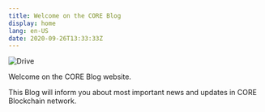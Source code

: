 ```yaml
---
title: Welcome on the CORE Blog
display: home
lang: en-US
date: 2020-09-26T13:33:33Z
---
```

![Drive](https://images.pexels.com/photos/533671/pexels-photo-533671.jpeg?auto=compress)

Welcome on the CORE Blog website.

<!-- more -->

This Blog will inform you about most important news and updates in CORE Blockchain network.
